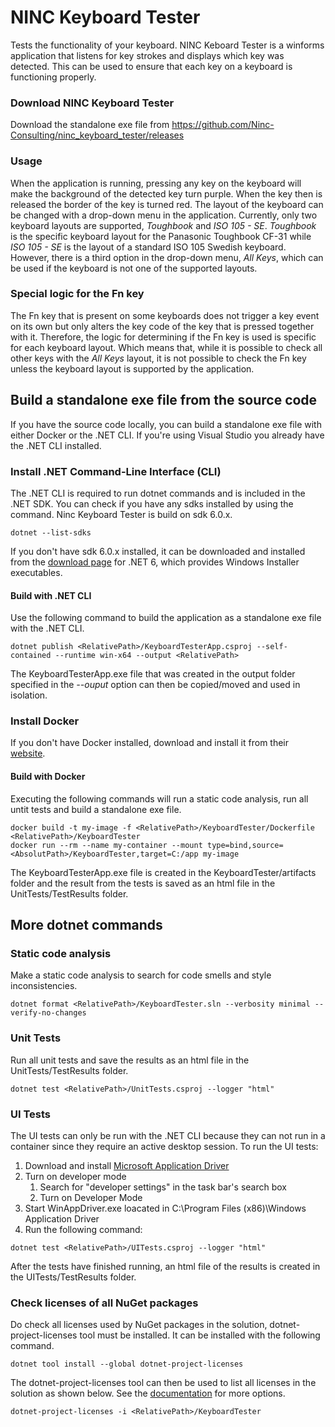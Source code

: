 # NINC Keyboard Tester

Tests the functionality of your keyboard.
NINC Keboard Tester is a winforms application that listens for key strokes and displays which key was detected. This can be used to ensure that each key on a keyboard is functioning properly.

### Download NINC Keyboard Tester

Download the standalone exe file from https://github.com/Ninc-Consulting/ninc_keyboard_tester/releases

### Usage

When the application is running, pressing any key on the keyboard will make the background of the detected key turn purple. When the key then is released the border of the key is turned red.
The layout of the keyboard can be changed with a drop-down menu in the application. Currently, only two keyboard layouts are supported, _Toughbook_ and _ISO 105 - SE_. _Toughbook_ is the specific keyboard layout for the Panasonic Toughbook CF-31 while _ISO 105 - SE_ is the layout of a standard ISO 105 Swedish keyboard. However, there is a third option in the drop-down menu, _All Keys_, which can be used if the keyboard is not one of the supported layouts.

### Special logic for the Fn key

The Fn key that is present on some keyboards does not trigger a key event on its own but only alters the key code of the key that is pressed together with it. Therefore, the logic for determining if the Fn key is used is specific for each keyboard layout. Which means that, while it is possible to check all other keys with the _All Keys_ layout, it is not possible to check the Fn key unless the keyboard layout is supported by the application.

## Build a standalone exe file from the source code

If you have the source code locally, you can build a standalone exe file with either Docker or the .NET CLI. If you're using Visual Studio you already have the .NET CLI installed.

### Install .NET Command-Line Interface (CLI)

The .NET CLI is required to run dotnet commands and is included in the .NET SDK. You can check if you have any sdks installed by using the command. Ninc Keyboard Tester is build on sdk 6.0.x.
```
dotnet --list-sdks
```
If you don't have sdk 6.0.x installed, it can be downloaded and installed from the [download page](https://dotnet.microsoft.com/en-us/download/dotnet/6.0) for .NET 6, which provides Windows Installer executables.

#### Build with .NET CLI

Use the following command to build the application as a standalone exe file with the .NET CLI.
```
dotnet publish <RelativePath>/KeyboardTesterApp.csproj --self-contained --runtime win-x64 --output <RelativePath>
```
The KeyboardTesterApp.exe file that was created in the output folder specified in the _--ouput_ option can then be copied/moved and used in isolation.

### Install Docker

If you don't have Docker installed, download and install it from their [website](https://www.docker.com/get-started/).

#### Build with Docker

Executing the following commands will run a static code analysis, run all untit tests and build a standalone exe file.
```
docker build -t my-image -f <RelativePath>/KeyboardTester/Dockerfile <RelativePath>/KeyboardTester
docker run --rm --name my-container --mount type=bind,source=<AbsolutPath>/KeyboardTester,target=C:/app my-image
```
The KeyboardTesterApp.exe file is created in the KeyboardTester/artifacts folder and the result from the tests is saved as an html file in the UnitTests/TestResults folder.

## More dotnet commands

### Static code analysis

Make a static code analysis to search for code smells and style inconsistencies.

```
dotnet format <RelativePath>/KeyboardTester.sln --verbosity minimal --verify-no-changes
```

### Unit Tests

Run all unit tests and save the results as an html file in the UnitTests/TestResults folder.
```
dotnet test <RelativePath>/UnitTests.csproj --logger "html"
```

### UI Tests

The UI tests can only be run with the .NET CLI because they can not run in a container since they require an active desktop session. To run the UI tests:
1. Download and install [Microsoft Application Driver](https://github.com/Microsoft/WinAppDriver/releases)
2. Turn on developer mode
    1. Search for "developer settings" in the task bar's search box
    2. Turn on Developer Mode
3. Start WinAppDriver.exe loacated in C:\Program Files (x86)\Windows Application Driver
4. Run the following command:
```
dotnet test <RelativePath>/UITests.csproj --logger "html"
```
After the tests have finished running, an html file of the results is created in the UITests/TestResults folder.

### Check licenses of all NuGet packages

Do check all licenses used by NuGet packages in the solution, dotnet-project-licenses tool must be installed. It can be installed with the following command.
```
dotnet tool install --global dotnet-project-licenses
```
The dotnet-project-licenses tool can then be used to list all licenses in the solution as shown below. See the [documentation](https://github.com/tomchavakis/nuget-license) for more options.
```
dotnet-project-licenses -i <RelativePath>/KeyboardTester
```